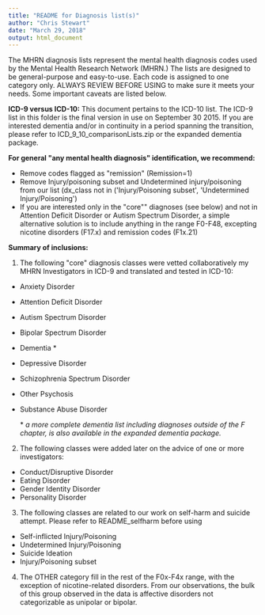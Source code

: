 ```yaml
---
title: "README for Diagnosis list(s)"
author: "Chris Stewart"
date: "March 29, 2018"
output: html_document
---
```


The MHRN diagnosis lists represent the mental health diagnosis codes used by the Mental Health Research Network (MHRN.)  The lists are designed to be general-purpose and easy-to-use. Each code is assigned to one category only.  ALWAYS REVIEW BEFORE USING to make sure it meets your needs.  Some important caveats are listed below.

**ICD-9 versus ICD-10:**
This document pertains to the ICD-10 list.  The ICD-9 list in this folder is the final version in use on September 30 2015.  If you are interested dementia and/or in continuity in a period spanning the transition, please refer to ICD_9_10_comparisonLists.zip or the expanded dementia package. 

**For general "any mental health diagnosis" identification, we recommend:**
* Remove codes flagged as "remission" (Remission=1)
* Remove Injury/poisoning subset and Undetermined injury/poisoning from our list (dx_class not in ('Injury/Poisoning subset', 'Undetermined Injury/Poisoning')
* If you are interested only in the "core"" diagnoses (see below) and not in Attention Deficit Disorder or Autism Spectrum Disorder, a simple alternative solution is to include anything in the range F0-F48, excepting nicotine disorders (F17.x) and remission codes (F1x.21)

 
**Summary of inclusions:**
1.  The following "core" diagnosis classes were vetted collaboratively my MHRN Investigators in ICD-9 and translated and tested in ICD-10:
* Anxiety Disorder 
* Attention Deficit Disorder
* Autism Spectrum Disorder
* Bipolar Spectrum Disorder
* Dementia \*
* Depressive Disorder 
* Schizophrenia Spectrum Disorder
* Other Psychosis
* Substance Abuse Disorder

  \* *a more complete dementia list including diagnoses outside of the F chapter, is also available in the expanded dementia package.*

2.  The following classes were added later on the advice of one or more investigators:                                   
* Conduct/Disruptive Disorder          
* Eating Disorder
* Gender Identity Disorder
* Personality Disorder

3.  The following classes are related to our work on self-harm and suicide attempt.  Please refer to README_selfharm before using 
* Self-inflicted Injury/Poisoning 
* Undetermined Injury/Poisoning   
* Suicide Ideation                       
* Injury/Poisoning subset 

4.  The OTHER category fill in the rest of the F0x-F4x range, with the exception of nicotine-related disorders.  From our observations, the bulk of this group observed in the data is affective disorders not categorizable as unipolar or bipolar.



